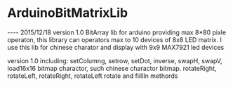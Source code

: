 # ArduinoBitMatrixLib


---- 2015/12/18
version 1.0 
BitArray lib for arduino
providing max 8*80 pixle operaton,
this library can operators max to 10 devices of 8x8 LED matrix.
I use this lib for chinese charator and display with 9x9 MAX7921 led devices

version 1.0 including:
setColumng, setrow, setDot, inverse, swapH, swapV,
load16x16 bitmap charactor, such chinese charactor bitmap.
rotateRight, rotateLeft, rotateRight, rotateLeft
rotate and fiillIn methords
